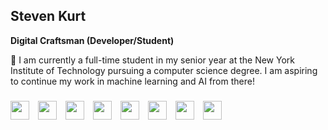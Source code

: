 ## Steven Kurt

**Digital Craftsman (Developer/Student)**

👋 I am currently a full-time student in my senior year at the New York Institute of Technology pursuing a computer science degree. I am aspiring to continue my work in machine learning and AI from there!

###



<div class="image-container">
  <img src="https://cdn.jsdelivr.net/gh/devicons/devicon@latest/icons/vscode/vscode-original.svg" width="30px" style="padding-right:10px;">
  <img src="https://cdn.jsdelivr.net/gh/devicons/devicon/icons/html5/html5-plain.svg" width="30px" style="padding-right:10px;">
  <img src="https://cdn.jsdelivr.net/gh/devicons/devicon/icons/javascript/javascript-plain.svg" width="30px" style="padding-right:10px;">
  <img src="https://cdn.jsdelivr.net/gh/devicons/devicon@latest/icons/mysql/mysql-original.svg" width="30px" style="padding-right:10px;">
  <img src="https://cdn.jsdelivr.net/gh/devicons/devicon@latest/icons/firebase/firebase-original.svg" width="30px" style="padding-right:10px;">
  <img src="https://cdn.jsdelivr.net/gh/devicons/devicon/icons/nodejs/nodejs-original.svg" width="30px" style="padding-right:10px;">
  <img src="https://cdn.jsdelivr.net/gh/devicons/devicon/icons/python/python-plain.svg" width="30px" style="padding-right:10px;">
  <img src="https://cdn.jsdelivr.net/gh/devicons/devicon/icons/cplusplus/cplusplus-line.svg" width="30px" style="padding-right:10px;">
<br />
